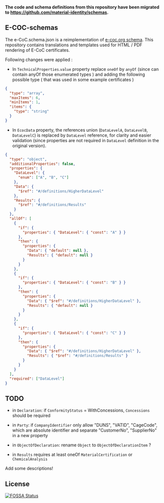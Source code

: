 **The code and schema definitions from this repository have been migrated to https://github.com/material-identity/schemas.**

## E-COC-schemas

The e-CoC.schema.json is a reimplementation of [e-coc.org schema](https://e-coc.org/schema/v1.0.0/e-coc.json).
This repository contains translations and templates used for HTML / PDF rendering of E-CoC certificates.

Following changes were applied :

- In `TechnicalProperties`.`value` property replace `oneOf` by `anyOf` (since can contain anyOf those enumerated types ) and adding the following possible type ( that was used in some example certificates )

```json
{
  "type": "array",
  "maxItems": 6,
  "minItems": 1,
  "items": {
    "type": "string"
  }
}
```

- In `EcocData` property, the references union (`DataLevelA`, `DataLevelB`, `DataLevelC`) is replaced by `DataLevel` reference, for clarity and easier validation (since properties are not required in `DataLevel` definition in the original version).

```json
{
  "type": "object",
  "additionalProperties": false,
  "properties": {
    "DataLevel": {
      "enum": ["A", "B", "C"]
    },
    "Data": {
      "$ref": "#/definitions/HigherDataLevel"
    },
    "Results": {
      "$ref": "#/definitions/Results"
    }
  },
  "allOf": [
    {
      "if": {
        "properties": { "DataLevel": { "const": "A" } }
      },
      "then": {
        "properties": {
          "Data": { "default": null },
          "Results": { "default": null }
        }
      }
    },
    {
      "if": {
        "properties": { "DataLevel": { "const": "B" } }
      },
      "then": {
        "properties": {
          "Data": { "$ref": "#/definitions/HigherDataLevel" },
          "Results": { "default": null }
        }
      }
    },
    {
      "if": {
        "properties": { "DataLevel": { "const": "C" } }
      },
      "then": {
        "properties": {
          "Data": { "$ref": "#/definitions/HigherDataLevel" },
          "Results": { "$ref": "#/definitions/Results" }
        }
      }
    }
  ],
  "required": ["DataLevel"]
}
```

## TODO

- in `Declaration`:
  if `ConformityStatus` = WithConcessions, `Concessions` should be required

- in `Party`:
  if `CompanyIdentifier` only allow "DUNS", "VATID", "CageCode", which are absolute identifier
  and separate "CustomerNo", "SupplierNo" in a new property

- in `ObjectOfDeclaration`:
  rename `Object` to `ObjectOfDeclarationItem` ?

- in `Results`
  requires at least oneOf `MaterialCertification` or `ChemicalAnalysis`

Add some descriptions!

## License

[![FOSSA Status](https://app.fossa.com/api/projects/git%2Bgithub.com%2Fmaterial-identity%2FE-CoC-schemas.svg?type=large)](https://app.fossa.com/projects/git%2Bgithub.com%2Fmaterial-identity%2FE-CoC-schemas?ref=badge_large)
